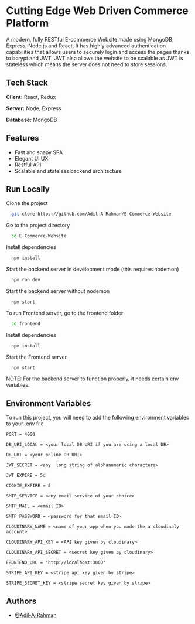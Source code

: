 # Cutting Edge Web Driven Commerce Platform

A modern, fully RESTful E-commerce Website made using MongoDB, Express, Node.js and React. It has highly advanced authentication capabilities that allows users to securely login and access the pages thanks to bcrypt and JWT. JWT also allows the website to be scalable as JWT is stateless which means the server does not need to store sessions.
## Tech Stack

**Client:** React, Redux

**Server:** Node, Express

**Database:** MongoDB


## Features

- Fast and snapy SPA
- Elegant UI UX
- Restful API
- Scalable and stateless backend architecture



## Run Locally

Clone the project

```bash
  git clone https://github.com/Adil-A-Rahman/E-Commerce-Website
```

Go to the project directory

```bash
  cd E-Commerce-Website
```

Install dependencies

```bash
  npm install
```

Start the backend server in development mode (this requires nodemon)

```bash
  npm run dev
```

Start the backend server without nodemon

```bash
  npm start
```

To run Frontend server, go to the frontend folder

```bash
  cd frontend  
```
Install dependencies

```bash
  npm install
```

Start the Frontend server

```bash
  npm start
```

NOTE: For the backend server to function properly, it needs certain env variables. 

## Environment Variables

To run this project, you will need to add the following environment variables to your .env file

`PORT = 4000`

`DB_URI_LOCAL = <your local DB URI if you are using a local DB>`

`DB_URI = <your online DB URI>`

`JWT_SECRET = <any  long string of alphanumeric characters>`

`JWT_EXPIRE = 5d`

`COOKIE_EXPIRE = 5`

`SMTP_SERVICE = <any email service of your choice>`

`SMTP_MAIL = <email ID>`

`SMTP_PASSWORD = <password for that email ID>`

`CLOUDINARY_NAME = <name of your app when you made the a cloudinaly account>`

`CLOUDINARY_API_KEY = <API key given by cloudinary>`

`CLOUDINARY_API_SECRET = <secret key given by cloudinary>`

`FRONTEND_URL = "http://localhost:3000"` 

`STRIPE_API_KEY = <stripe api key given by stripe>`

`STRIPE_SECRET_KEY = <stripe secret key given by stripe>`
## Authors

- [@Adil-A-Rahman](https://github.com/Adil-A-Rahman)
